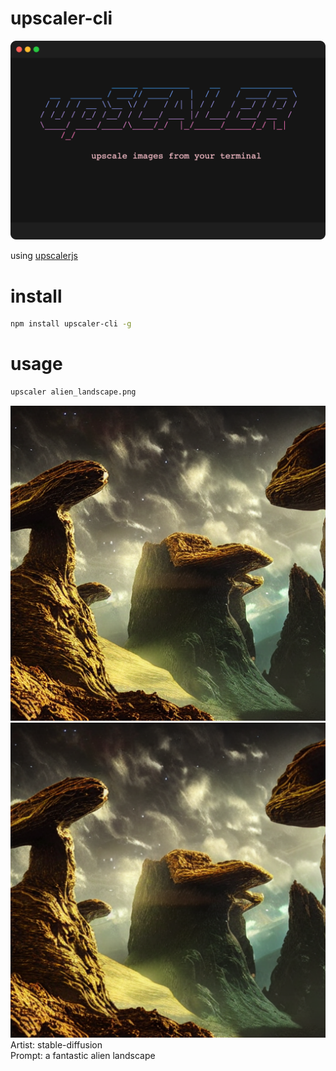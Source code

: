 # upscaler-cli
![](/utils//logo/logo.png)   

using [upscalerjs](https://upscalerjs.com/)

# install
```bash
npm install upscaler-cli -g
```

# usage
```bash
upscaler alien_landscape.png
```
![](/alien_landscape.png)
![](/alien_landscape_upscaled.png)
Artist: stable-diffusion   
Prompt: a fantastic alien landscape